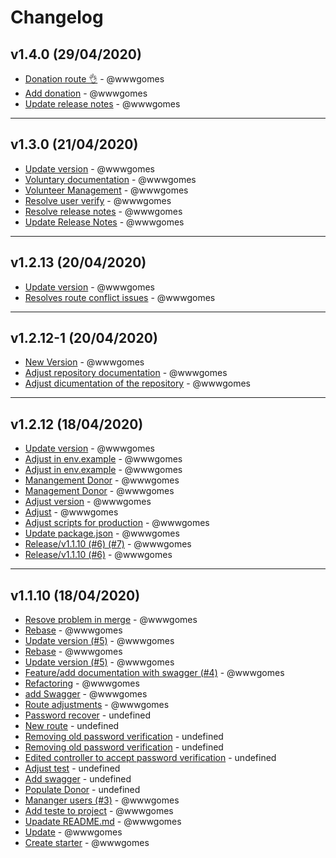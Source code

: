 # Changelog

## v1.4.0 (29/04/2020)
- [Donation route 👌](https://github.com/wwwgomes/icosocial-api/commit/eae61e544954f159a6862cdeeeb0816a5f1796d2) - @wwwgomes
- [Add donation](https://github.com/wwwgomes/icosocial-api/commit/d112c5a11b4e7308d9bc4d1876a0a51dc8a33cd7) - @wwwgomes
- [Update release notes](https://github.com/wwwgomes/icosocial-api/commit/c1b3d642637e189d2cf2bcb34d3805a45e964f1d) - @wwwgomes

---

## v1.3.0 (21/04/2020)
- [Update version](https://github.com/wwwgomes/icosocial-api/commit/517183231410bb7ae04c6dc0938c9d7255cd0024) - @wwwgomes
- [Voluntary documentation](https://github.com/wwwgomes/icosocial-api/commit/f14fcc0412ff84a2f0873af004f7a65a40eab85f) - @wwwgomes
- [Volunteer Management](https://github.com/wwwgomes/icosocial-api/commit/ddfd1cd8abb06509b692dc68c76b19d2b049cb65) - @wwwgomes
- [Resolve user verify](https://github.com/wwwgomes/icosocial-api/commit/7955841edaff40f56e34e6fc92d61057dd40e4ab) - @wwwgomes
- [Resolve release notes](https://github.com/wwwgomes/icosocial-api/commit/6acc8ffc628de3b7cb746cae86aa8981e3d1d40d) - @wwwgomes
- [Update Release Notes](https://github.com/wwwgomes/icosocial-api/commit/f174fbb533573ed6037c5e664c3d7dbd9e9c3e23) - @wwwgomes

---

## v1.2.13 (20/04/2020)
- [Update version](https://github.com/wwwgomes/icosocial-api/commit/72bc087fd98b578b4883f2bf2f569593df1bc60d) - @wwwgomes
- [Resolves route conflict issues](https://github.com/wwwgomes/icosocial-api/commit/f8986bf5c8996a2de7b3076db59611dfdaf0048d) - @wwwgomes

---

## v1.2.12-1 (20/04/2020)
- [New Version](https://github.com/wwwgomes/icosocial-api/commit/51cfc182cd128ae1f39b005201a761eda2c4cf86) - @wwwgomes
- [Adjust repository documentation](https://github.com/wwwgomes/icosocial-api/commit/907fe62672c8f5f3de3e2fd3e00c45e102319bf3) - @wwwgomes
- [Adjust dicumentation of the repository](https://github.com/wwwgomes/icosocial-api/commit/9e597acf3a6666f2bfd1582c30bba6e89776bcc5) - @wwwgomes

---

## v1.2.12 (18/04/2020)
- [Update version](https://github.com/wwwgomes/icosocial-api/commit/5c6b0c4c24a9399c20eae72cb609e639c24c0724) - @wwwgomes
- [Adjust in env.example](https://github.com/wwwgomes/icosocial-api/commit/8f81375fcccdae1fce267fc74abbdfaa006d0b05) - @wwwgomes
- [Adjust in env.example](https://github.com/wwwgomes/icosocial-api/commit/82526e574bcf8e773ef8a55da32eee3d2b6815d5) - @wwwgomes
- [Manangement Donor](https://github.com/wwwgomes/icosocial-api/commit/8106e209821d261488a3e59f80acec27797c7794) - @wwwgomes
- [Management Donor](https://github.com/wwwgomes/icosocial-api/commit/3a443fde089e233f3f9e05d1a0b580eb2f46551a) - @wwwgomes
- [Adjust version](https://github.com/wwwgomes/icosocial-api/commit/3ea1afcf3333bcaa00f834d21d710a01e56183e8) - @wwwgomes
- [Adjust](https://github.com/wwwgomes/icosocial-api/commit/e5fd4c33e2d1dd6aca7284b0690ad2a0af41e64b) - @wwwgomes
- [Adjust scripts for production](https://github.com/wwwgomes/icosocial-api/commit/2c41b44471ac5ba5b50d89afb198cb54dd55fe23) - @wwwgomes
- [Update package.json](https://github.com/wwwgomes/icosocial-api/commit/dd929d4643cf941e28dc00add209d42cdf483245) - @wwwgomes
- [Release/v1.1.10 (#6) (#7)](https://github.com/wwwgomes/icosocial-api/commit/45a430b04ed3e441762fdcccb6e6b4ea1648514a) - @wwwgomes
- [Release/v1.1.10 (#6)](https://github.com/wwwgomes/icosocial-api/commit/69971f928c491a7e008d9aaf7ac2abb98466bcaa) - @wwwgomes

---

## v1.1.10 (18/04/2020)
- [Resove problem in merge](https://github.com/wwwgomes/icosocial-api/commit/10d15966887f80cb552b93a57ed0c57685c8e4ca) - @wwwgomes
- [Rebase](https://github.com/wwwgomes/icosocial-api/commit/d67530c5b28251e5073db74b945774201ef8937d) - @wwwgomes
- [Update version (#5)](https://github.com/wwwgomes/icosocial-api/commit/b32bff9ad6ac5845d475feb1465b638fe0d6206a) - @wwwgomes
- [Rebase](https://github.com/wwwgomes/icosocial-api/commit/d1d6edfeac13fdd6940fbb636f2ffd92dd645ac0) - @wwwgomes
- [Update version (#5)](https://github.com/wwwgomes/icosocial-api/commit/3dd2d1446a927d2910e7bcd58be4642e56df7272) - @wwwgomes
- [Feature/add documentation with swagger (#4)](https://github.com/wwwgomes/icosocial-api/commit/5120e8b0753ea1b07fd01e3dc008392cd539b370) - @wwwgomes
- [Refactoring](https://github.com/wwwgomes/icosocial-api/commit/5d47961312d27f0bdd9654df4404cac032968003) - @wwwgomes
- [add Swagger](https://github.com/wwwgomes/icosocial-api/commit/36bee2abd660765bdc0f2546f5d1af9d896bdb73) - @wwwgomes
- [Route adjustments](https://github.com/wwwgomes/icosocial-api/commit/ed02ecad4832b4f1c5211dcd42a5cce6aa239a07) - @wwwgomes
- [Password recover](https://github.com/wwwgomes/icosocial-api/commit/921557952785c2b7b711fabee32d1d2b0f69c5a3) - undefined
- [New route](https://github.com/wwwgomes/icosocial-api/commit/7a1cd6ee376970d6aeb998f71f7eb6354c9ae093) - undefined
- [Removing old password verification](https://github.com/wwwgomes/icosocial-api/commit/84a79db061956805cfd2ae57a9629b17bdafc954) - undefined
- [Removing old password verification](https://github.com/wwwgomes/icosocial-api/commit/84ca192d50a3f41a6478f5451f940de08039240e) - undefined
- [Edited controller to accept password verification](https://github.com/wwwgomes/icosocial-api/commit/95db13c04248845b9b4c274eb435215d2ec4e991) - undefined
- [Adjust test](https://github.com/wwwgomes/icosocial-api/commit/ef7f5f3558c23342337d51bad1e17a378f0702cc) - undefined
- [Add swagger](https://github.com/wwwgomes/icosocial-api/commit/de1e56a1a28a065869db8b35b4d91a7bc8ed1906) - undefined
- [Populate Donor](https://github.com/wwwgomes/icosocial-api/commit/c91cc5a4a2a6f850434802c577680af19d0f46ba) - undefined
- [Mananger users (#3)](https://github.com/wwwgomes/icosocial-api/commit/2cd3ef56bede2761333d0ced76046ad00c47ee53) - @wwwgomes
- [Add teste to project](https://github.com/wwwgomes/icosocial-api/commit/2ecbef07ecb53fdbe43c3e62a7af3bc0539d34e8) - @wwwgomes
- [Upadate README.md](https://github.com/wwwgomes/icosocial-api/commit/425000a1af6fe85c926912c43eab056472ea8bd1) - @wwwgomes
- [Update](https://github.com/wwwgomes/icosocial-api/commit/46264958835722db63eade0f8ac8c28e77a3c52f) - @wwwgomes
- [Create starter](https://github.com/wwwgomes/icosocial-api/commit/b5e09ff50cd40bf6d58bfdfb98baaf62c7b67ead) - @wwwgomes
